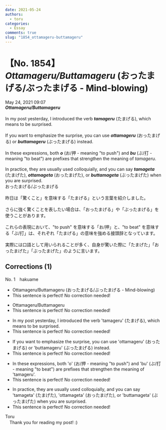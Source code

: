 ```yaml
---
date: 2021-05-24
authors:
  - toru
categories:
  - Essay
comments: true
slug: "1854_ottamageru-buttamageru"
---
```


# 【No. 1854】<strong><em>Ottamageru/Buttamageru</strong></em> (おったまげる/ぶったまげる - Mind-blowing)
<div class="date">May 24, 2021 09:07</div>
<div id="post"><div id="body_show_ori">
<strong><em>Ottamageru/Buttamageru</strong></em><br/><br/>In my post yesterday, I introduced the verb <strong><em>tamageru</em></strong> (たまげる), which means to be surprised.<br/><br/>If you want to emphasize the surprise, you can use <strong><em>ottamageru</em></strong> (おったまげる) or <strong><em>buttamageru</em></strong> (ぶったまげる) instead.<br/><br/>In these expressions, both <strong><em>o</em></strong> (お/押 - meaning "to push") and <strong><em>bu</em></strong> (ぶ/打 - meaning "to beat") are prefixes that strengthen the meaning of <em>tamageru</em>.<br/><br/>In practice, they are usually used colloquially, and you can say <strong><em>tamageta</em></strong> (たまげた), <strong><em>ottamageta</em></strong> (おったまげた), or <strong><em>buttamageta</em></strong> (ぶったまげた) when you are surprised.
</div></div>

<!-- more -->

<div id="post_ja"><div id="body_show_mo">
おったまげる/ぶったまげる<br/><br/>昨日は「驚くこと」を意味する「たまげる」という言葉を紹介しました。<br/><br/>さらに強く驚くことを表したい場合は、「おったまげる」や「ぶったまげる」を使うことがあります。<br/><br/>これらの表現において、"to push" を意味する「お/押」と、"to beat" を意味する「ぶ/打」は、それぞれ「たまげる」の意味を強める接頭辞となっています。<br/><br/>実際には口語として用いられることが多く、自身が驚いた際に「たまげた」「おったまげた」「ぶったまげた」のように言います。
</div></div>

## Corrections (1)
<div id="block"><div class="first_name"> No. 1　<span class="just_name">hakuame</span></div><div id="block2">
<ul class="correction_field">
<li class="incorrect">Ottamageru/Buttamageru (おったまげる/ぶったまげる - Mind-blowing)</li>
<li class="corrected perfect">This sentence is perfect! No correction needed!</li>
</ul>
<ul class="correction_field">
<li class="incorrect">Ottamageru/Buttamageru</li>
<li class="corrected perfect">This sentence is perfect! No correction needed!</li>
</ul>
<ul class="correction_field">
<li class="incorrect">In my post yesterday, I introduced the verb 'tamageru' (たまげる), which means to be surprised.</li>
<li class="corrected perfect">This sentence is perfect! No correction needed!</li>
</ul>
<ul class="correction_field">
<li class="incorrect">If you want to emphasize the surprise, you can use 'ottamageru' (おったまげる) or 'buttamageru' (ぶったまげる) instead.</li>
<li class="corrected perfect">This sentence is perfect! No correction needed!</li>
</ul>
<ul class="correction_field">
<li class="incorrect">In these expressions, both 'o' (お/押 - meaning "to push") and 'bu' (ぶ/打 - meaning "to beat") are prefixes that strengthen the meaning of 'tamageru'.</li>
<li class="corrected perfect">This sentence is perfect! No correction needed!</li>
</ul>
<ul class="correction_field">
<li class="incorrect">In practice, they are usually used colloquially, and you can say 'tamageta' (たまげた), 'ottamageta' (おったまげた), or 'buttamageta' (ぶったまげた) when you are surprised.</li>
<li class="corrected perfect">This sentence is perfect! No correction needed!</li>
</ul>
</div><div class="name"><span class="just_name">Toru</span><br>
　Thank you for reading my post! :)
</div>
</div>
